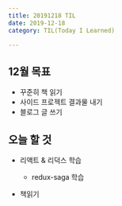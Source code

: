 ```yaml
---
title: 20191218 TIL
date: 2019-12-18
category: TIL(Today I Learned)

---
```


## 12월 목표

- 꾸준히 책 읽기
- 사이드 프로젝트 결과물 내기
- 블로그 글 쓰기

## 오늘 할 것

- 리액트 & 리덕스 학습
  - redux-saga 학습

- 책읽기
